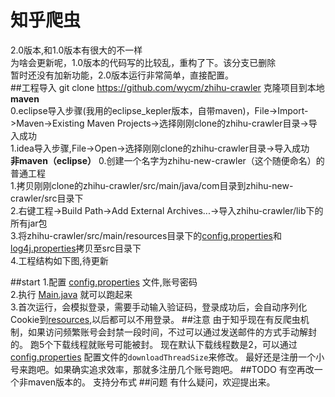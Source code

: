 ﻿知乎爬虫
====  
2.0版本,和1.0版本有很大的不一样<br>
为啥会更新呢，1.0版本的代码写的比较乱，重构了下。该分支已删除<br>
暂时还没有加新功能，2.0版本运行非常简单，直接配置。<br>
##工程导入
    git clone https://github.com/wycm/zhihu-crawler 克隆项目到本地<br>
  **maven**    
    0.eclipse导入步骤(我用的eclipse_kepler版本，自带maven)，File->Import->Maven->Existing Maven Projects->选择刚刚clone的zhihu-crawler目录->导入成功<br>
    1.idea导入步骤,File->Open->选择刚刚clone的zhihu-crawler目录->导入成功<br>
  **非maven（eclipse）**
    0.创建一个名字为zhihu-new-crawler（这个随便命名）的普通工程<br>
    1.拷贝刚刚clone的zhihu-crawler/src/main/java/com目录到zhihu-new-crawler/src目录下<br>
    2.右键工程->Build Path->Add External Archives...->导入zhihu-crawler/lib下的所有jar包<br>
    3.将zhihu-crawler/src/main/resources目录下的[config.properties](https://github.com/wycm/zhihu-crawler/blob/2.0/src/main/resources/config.properties)和[log4j.properties](https://github.com/wycm/zhihu-crawler/blob/2.0/src/main/resources/log4j.properties)拷贝至src目录下<br>
    4.工程结构如下图,待更新<br>
    
##start
1.配置 [config.properties](https://github.com/wycm/zhihu-crawler/blob/2.0/src/main/resources/config.properties) 文件,账号密码<br>
2.执行 [Main.java](https://github.com/wycm/zhihu-crawler/blob/2.0/src/main/java/com/crawl/Main.java) 就可以跑起来<br>
3.首次运行，会模拟登录，需要手动输入验证码，登录成功后，会自动序列化Cookie到[resources](https://github.com/wycm/mycrawler/blob/2.0/ZhihuCrawler/src/main/resources),以后都可以不用登录。
##注意
由于知乎现在有反爬虫机制，如果访问频繁账号会封禁一段时间，不过可以通过发送邮件的方式手动解封的。
跑5个下载线程就账号可能被封。
现在默认下载线程数是2，可以通过 [config.properties](https://github.com/wycm/zhihu-crawler/tree/2.0/src/main/resources) 配置文件的`downloadThreadSize`来修改。
最好还是注册一个小号来跑吧。如果确实追求效率，那就多注册几个账号跑吧。
##TODO
有空再改一个非maven版本的。
支持分布式
##问题
有什么疑问，欢迎提出来。


